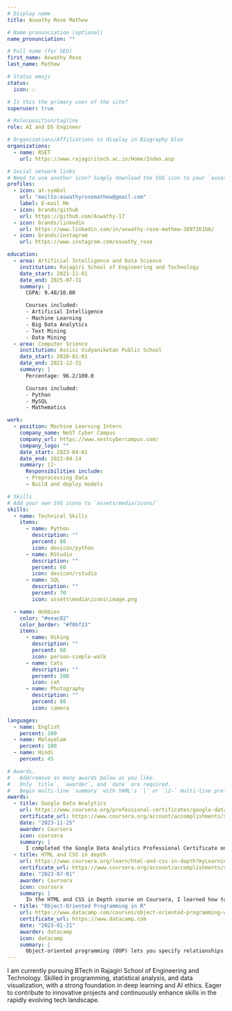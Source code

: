```yaml
---
# Display name
title: Aswathy Rose Mathew

# Name pronunciation (optional)
name_pronunciation: ""

# Full name (for SEO)
first_name: Aswathy Rose
last_name: Mathew

# Status emoji
status:
  icon: 🎶

# Is this the primary user of the site?
superuser: true

# Role/position/tagline
role: AI and DS Engineer

# Organizations/Affiliations to display in Biography blox
organizations:
  - name: RSET
    url: https://www.rajagiritech.ac.in/Home/Index.asp

# Social network links
# Need to use another icon? Simply download the SVG icon to your `assets/media/icons/` folder.
profiles:
  - icon: at-symbol
    url: "mailto:aswathyrosemathew@gmail.com"
    label: E-mail Me
  - icon: brands/github
    url: https://github.com/Aswathy-17
  - icon: brands/linkedin
    url: https://www.linkedin.com/in/aswathy-rose-mathew-3897261b6/
  - icon: brands/instagram
    url: https://www.instagram.com/aswathy_rose

education:
  - area: Artificial Intelligence and Data Science
    institution: Rajagiri School of Engineering and Technology
    date_start: 2021-11-01
    date_end: 2025-07-31
    summary: |
      CGPA: 9.48/10.00

      Courses included:
      - Artificial Intelligence
      - Machine Learning
      - Big Data Analytics
      - Text Mining
      - Data Mining
  - area: Computer Science
    institution: Assisi Vidyaniketan Public School
    date_start: 2020-01-01
    date_end: 2021-12-31
    summary: |
      Percentage: 96.2/100.0

      Courses included:
      - Python
      - MySQL
      - Mathematics

work:
  - position: Machine Learning Intern
    company_name: NeST Cyber Campus
    company_url: https://www.nestcybercampus.com/
    company_logo: ""
    date_start: 2023-04-01
    date_end: 2023-04-14
    summary: |2-
      Responsibilities include:
      - Preprocessing Data
      - Build and deploy models

# Skills
# Add your own SVG icons to `assets/media/icons/`
skills:
  - name: Technical Skills
    items:
      - name: Python
        description: ""
        percent: 80
        icon: devicon/python
      - name: RStudio
        description: ""
        percent: 60
        icon: devicon/rstudio
      - name: SQL
        description: ""
        percent: 70
        icon: assets\media\icons\image.png

  - name: Hobbies
    color: "#eeac02"
    color_border: "#f0bf23"
    items:
      - name: Hiking
        description: ""
        percent: 60
        icon: person-simple-walk
      - name: Cats
        description: ""
        percent: 100
        icon: cat
      - name: Photography
        description: ""
        percent: 80
        icon: camera

languages:
  - name: English
    percent: 100
  - name: Malayalam
    percent: 100
  - name: Hindi
    percent: 45

# Awards.
#   Add/remove as many awards below as you like.
#   Only `title`, `awarder`, and `date` are required.
#   Begin multi-line `summary` with YAML's `|` or `|2-` multi-line prefix and indent 2 spaces below.
awards:
  - title: Google Data Analytics
    url: https://www.coursera.org/professional-certificates/google-data-analytics?myLearningTab=IN_PROGRESS
    certificate_url: https://www.coursera.org/account/accomplishments/specialization/certificate/RBRUEXDYP0UT
    date: "2023-11-25"
    awarder: Coursera
    icon: coursera
    summary: |
      I completed the Google Data Analytics Professional Certificate on Coursera, where I learned to use tools like SQL, R, Google Sheets, and Tableau for data cleaning, analysis, and visualization. The program included hands-on projects and a final capstone to apply my skills to real-world data. After finishing the beginner-friendly course in about 6 months, I earned a Google certificate to enhance my job prospects in data analytics.
  - title: HTML and CSS in depth
    url: https://www.coursera.org/learn/html-and-css-in-depth?myLearningTab=IN_PROGRESS
    certificate_url: https://www.coursera.org/account/accomplishments/verify/JWN9F9RVRL3K
    date: "2023-07-01"
    awarder: Coursera
    icon: coursera
    summary: |
      In the HTML and CSS in Depth course on Coursera, I learned how to build responsive websites by mastering HTML5 and CSS3 features. The course deepened my understanding of web development, covering everything from semantic HTML elements to advanced CSS layouts like Flexbox and Grid. By the end, I felt confident in creating visually appealing web pages and applying design best practices, thanks to the hands-on projects and in-depth explanations.
  - title: "Object-Oriented Programming in R"
    url: https://www.datacamp.com/courses/object-oriented-programming-with-s3-and-r6-in-r
    certificate_url: https://www.datacamp.com
    date: "2023-01-21"
    awarder: datacamp
    icon: datacamp
    summary: |
      Object-oriented programming (OOP) lets you specify relationships between functions and the objects that they can act on, helping you manage complexity in your code. This is an intermediate level course, providing an introduction to OOP, using the S3 and R6 systems. S3 is a great day-to-day R programming tool that simplifies some of the functions that you write. R6 is especially useful for industry-specific analyses, working with web APIs, and building GUIs.
---
```


I am currently pursuing BTech in Rajagiri School of Engineering and Technology. Skilled in programming, statistical analysis, and data visualization, with a strong foundation in deep learning and AI ethics. Eager to contribute to innovative projects and continuously enhance skills in the rapidly evolving tech landscape.
